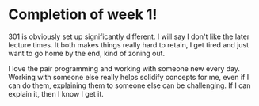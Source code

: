 # Completion of week 1!

301 is obviously set up significantly different. I will say I don't like the later lecture times. It both makes things really hard to retain, I get tired and just want to go home by the end, kind of zoning out.

I love the pair programming and working with someone new every day. Working with someone else really helps solidify concepts for me, even if I can do them, explaining them to someone else can be challenging. If I can explain it, then I know I get it.
